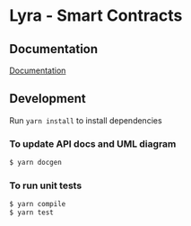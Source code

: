 # Lyra - Smart Contracts
## Documentation

[Documentation](https://docs.lyra.finance/implementation/lyra-protocol-architecture)

## Development

Run `yarn install` to install dependencies 

### To update API docs and UML diagram
```bash
$ yarn docgen
```

### To run unit tests

```bash
$ yarn compile
$ yarn test
```
